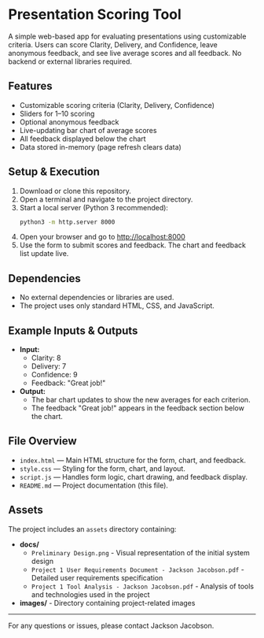 # Presentation Scoring Tool

A simple web-based app for evaluating presentations using customizable criteria. Users can score Clarity, Delivery, and Confidence, leave anonymous feedback, and see live average scores and all feedback. No backend or external libraries required.

## Features
- Customizable scoring criteria (Clarity, Delivery, Confidence)
- Sliders for 1–10 scoring
- Optional anonymous feedback
- Live-updating bar chart of average scores
- All feedback displayed below the chart
- Data stored in-memory (page refresh clears data)

## Setup & Execution
1. Download or clone this repository.
2. Open a terminal and navigate to the project directory.
3. Start a local server (Python 3 recommended):
   ```bash
   python3 -m http.server 8000
   ```
4. Open your browser and go to [http://localhost:8000](http://localhost:8000)
5. Use the form to submit scores and feedback. The chart and feedback list update live.

## Dependencies
- No external dependencies or libraries are used.
- The project uses only standard HTML, CSS, and JavaScript.

## Example Inputs & Outputs
- **Input:**
  - Clarity: 8
  - Delivery: 7
  - Confidence: 9
  - Feedback: "Great job!"
- **Output:**
  - The bar chart updates to show the new averages for each criterion.
  - The feedback "Great job!" appears in the feedback section below the chart.

## File Overview
- `index.html` — Main HTML structure for the form, chart, and feedback.
- `style.css` — Styling for the form, chart, and layout.
- `script.js` — Handles form logic, chart drawing, and feedback display.
- `README.md` — Project documentation (this file).

## Assets
The project includes an `assets` directory containing:
- **docs/**
  - `Preliminary Design.png` - Visual representation of the initial system design
  - `Project 1 User Requirements Document - Jackson Jacobson.pdf` - Detailed user requirements specification
  - `Project 1 Tool Analysis - Jackson Jacobson.pdf` - Analysis of tools and technologies used in the project
- **images/** - Directory containing project-related images

---

For any questions or issues, please contact Jackson Jacobson.